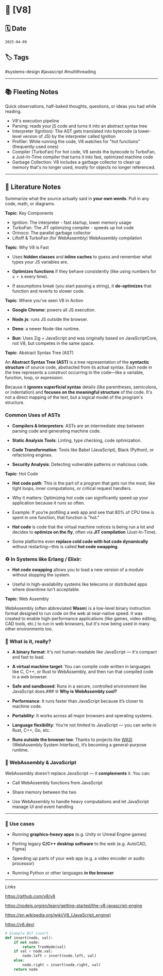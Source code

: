 # 📘 [V8]

## 🗓 Date
`2025-04-09`

## 🏷 Tags
#systems-design #javascript #multithreading

---

## 📚 Fleeting Notes
Quick observations, half-baked thoughts, questions, or ideas you had while reading.

- V8's execution pipeline
- Parsing: reads your jS code and turns it into an abstract syntax tree
- Interpreter (Ignition): The AST gets translated into bytecode (a lower-level version of JS) by the interpreter called Ignition
- Profiler: While running the code, V8 watches for "hot functions" (frequently-used ones)
- Compiler (TurboFan) For hot code, V8 sends the bytecode to TurboFan, a Just-In-Time compiler that turns it into fast, optimized machine code
- Garbage Collection: V8 includes a garbage collector to clean up memory that's no longer used, mostly for objects no longer referenced.  

---

## 🧠 Literature Notes
Summarize what the source actually said in **your own words**. Pull in any code, math, or diagrams.

**Topic**: Key Components
- Ignition: The interpreter - fast startup, lower memory usage
- TurboFan: The JIT optimizing compiler - speeds up hot code
- Orinoco: The parallel garbage collector
- Liftoff & TurboFan (for WebAssembly) WebAssembly compilation

**Topic**: Why V8 is Fast
- Uses **hidden classes** and **inline caches** to guess and remember what types your JS variables are.
    
- **Optimizes functions** if they behave consistently (like using numbers for `a + b` every time).
    
- If assumptions break (you start passing a string), it **de-optimizes** that function and reverts to slower code.

**Topic**: Where you've seen V8 in Action
- **Google Chrome**: powers all JS execution.
    
- **Node.js**: runs JS outside the browser.
    
- **Deno**: a newer Node-like runtime.
    
- **Bun**: Uses Zig + JavaScript and was originally based on JavaScriptCore, not V8, but competes in the same space.

**Topic**: Abstract Syntax Tree (AST)

An **Abstract Syntax Tree (AST)** is a tree representation of the **syntactic structure** of source code, abstracted from its actual syntax. Each node in the tree represents a construct occurring in the code—like a variable, function, loop, or expression.

Because it **ignores superficial syntax** details (like parentheses, semicolons, or indentation) and **focuses on the meaningful structure** of the code. It's not a direct mapping of the text, but a logical model of the program's structure.

### Common Uses of ASTs

- **Compilers & Interpreters**: ASTs are an intermediate step between parsing code and generating machine code.
    
- **Static Analysis Tools**: Linting, type checking, code optimization.
    
- **Code Transformation**: Tools like Babel (JavaScript), Black (Python), or refactoring engines.
    
- **Security Analysis**: Detecting vulnerable patterns or malicious code.

**Topic**: Hot Code
- **Hot code path**: This is the part of a program that gets run the most, like tight loops, inner computations, or critical request handlers.
    
- Why it matters: Optimizing hot code can significantly speed up your application because it runs so often.
    
- Example: If you’re profiling a web app and see that 80% of CPU time is spent in one function, that function is "hot."

- **Hot code** is code that the virtual machine notices is being run a lot and decides to **optimize on the fly**, often via **JIT compilation** (Just-In-Time).
    
- Some platforms even **replace cold code with hot code dynamically** without restarting—this is called **hot code swapping**.

### ♻️ In Systems like Erlang / Elixir:

- **Hot code swapping** allows you to load a new version of a module without stopping the system.
    
- Useful in high-availability systems like telecoms or distributed apps where downtime isn't acceptable.

**Topic**: Web Assembly

WebAssembly (often abbreviated **Wasm**) is a low-level binary instruction format designed to run code on the web at near-native speed. It was created to enable high-performance applications (like games, video editing, CAD tools, etc.) to run in web browsers, but it's now being used in many other environments too.

### 🧠 **What is it, really?**

- **A binary format**: It's not human-readable like JavaScript — it's compact and fast to load.
    
- **A virtual machine target**: You can compile code written in languages like C, C++, or Rust to WebAssembly, and then run that compiled code in a web browser.
    
- **Safe and sandboxed**: Runs in a secure, controlled environment like JavaScript does.### 🌐 **Why is WebAssembly cool?**

- **Performance**: It runs faster than JavaScript because it’s closer to machine code.
    
- **Portability**: It works across all major browsers and operating systems.
    
- **Language flexibility**: You’re not limited to JavaScript — you can write in Rust, C++, Go, etc.
    
- **Runs outside the browser too**: Thanks to projects like [WASI](https://github.com/WebAssembly/WASI) (WebAssembly System Interface), it’s becoming a general-purpose runtime.
    
### 🤝 WebAssembly & JavaScript

WebAssembly doesn’t replace JavaScript — it **complements** it. You can:

- Call WebAssembly functions from JavaScript
    
- Share memory between the two
    
- Use WebAssembly to handle heavy computations and let JavaScript manage UI and event handling
---

### 🧪 Use cases

- Running **graphics-heavy apps** (e.g. Unity or Unreal Engine games)
    
- Porting legacy **C/C++ desktop software** to the web (e.g. AutoCAD, Figma)
    
- Speeding up parts of your web app (e.g. a video encoder or audio processor)
    
- Running Python or other languages **in the browser**
    

---

*Links*

https://github.com/v8/v8

https://nodejs.org/en/learn/getting-started/the-v8-javascript-engine

https://en.wikipedia.org/wiki/V8_(JavaScript_engine)

https://v8.dev/



```python
# Example BST insert
def insert(node, val):
    if not node:
        return TreeNode(val)
    if val < node.val:
        node.left = insert(node.left, val)
    else:
        node.right = insert(node.right, val)
    return node

